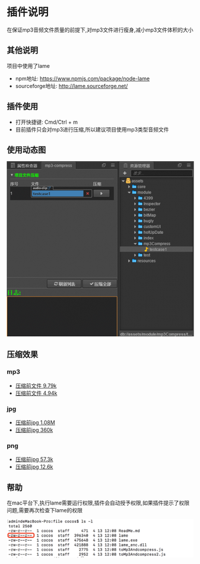 # 插件说明
在保证mp3音频文件质量的前提下,对mp3文件进行瘦身,减小mp3文件体积的大小

## 其他说明
项目中使用了lame
- npm地址: https://www.npmjs.com/package/node-lame
- sourceforge地址: http://lame.sourceforge.net/

## 插件使用
- 打开快捷键: Cmd/Ctrl + m
- 目前插件只会对mp3进行压缩,所以建议项目使用mp3类型音频文件
## 使用动态图
![使用小视频](../../doc/mp3-Compress/插件使用.gif)
## 压缩效果
### mp3
- [压缩前文件 9.79k](../../doc/mp3-Compress/testcase.mp3)
- [压缩前文件 4.94k](../../doc/mp3-Compress/testcase-compress.mp3)

### jpg
- [压缩前jpg 1.08M](../../doc/mp3-Compress/test.jpg)
- [压缩前jpg 360k](../../doc/mp3-Compress/test-compress.jpg)

### png
- [压缩前jpg 57.3k](../../doc/mp3-Compress/test.png)
- [压缩前jpg 12.6k](../../doc/mp3-Compress/test-compress.png)

## 帮助
在mac平台下,执行lame需要运行权限,插件会自动授予权限,如果插件提示了权限问题,需要再次检查下lame的权限

![权限问题](../../doc/mp3-Compress/mac.png)


